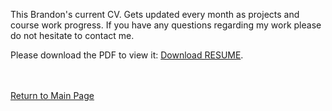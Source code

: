 This Brandon's current CV. Gets updated every month as projects and course work progress. If you have any questions regarding my work please do not hesitate to contact me.  

Please download the PDF to view it: <a href="https://github.com/OBrianbl/Resume/blob/master/OBriant_Brandon_CV.pdf">Download RESUME</a>.


<br><br><a href="https://obrianbl.github.io/">Return to Main Page</a>
